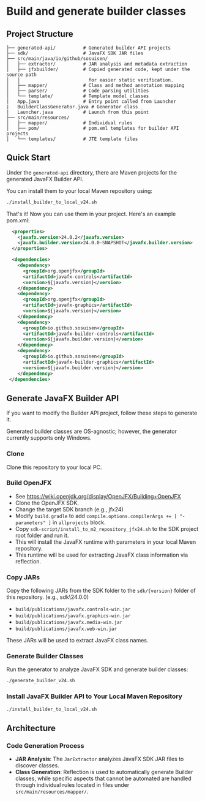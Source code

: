 # Build and generate builder classes

## Project Structure

```
├── generated-api/          # Generated builder API projects
├── sdk/                    # JavaFX SDK JAR files
├── src/main/java/io/github/sosuisen/
│   ├── extractor/          # JAR analysis and metadata extraction
│   ├── jfxbuilder/         # Copied generated code, kept under the source path 
│   │                         for easier static verification.
│   ├── mapper/             # Class and method annotation mapping
│   ├── parser/             # Code parsing utilities
│   └── template/           # Template model classes
|   App.java                # Entry point called from Launcher
|   BuilderClassGenerator.java # Generator class
|   Launcher.java           # Launch from this point
├── src/main/resources/
│   ├── mapper/             # Individual rules
│   ├── pom/                # pom.xml templates for builder API projects
│   └── templates/          # JTE template files
```

## Quick Start

Under the `generated-api` directory, there are Maven projects for the generated JavaFX Builder API.

You can install them to your local Maven repository using:
```bash
./install_builder_to_local_v24.sh
```

That's it! Now you can use them in your project. Here's an example pom.xml:
```xml
  <properties>
    <javafx.version>24.0.2</javafx.version>
    <javafx.builder.version>24.0.0-SNAPSHOT</javafx.builder.version>
  </properties>

  <dependencies>
    <dependency>
      <groupId>org.openjfx</groupId>
      <artifactId>javafx-controls</artifactId>
      <version>${javafx.version}</version>
    </dependency>
    <dependency>    
      <groupId>org.openjfx</groupId>
      <artifactId>javafx-graphics</artifactId>     
      <version>${javafx.version}</version>
    </dependency>
    <dependency>
      <groupId>io.github.sosuisen</groupId>
      <artifactId>javafx-builder-controls</artifactId>
      <version>${javafx.builder.version}</version>
    </dependency>
    <dependency>    
      <groupId>io.github.sosuisen</groupId>
      <artifactId>javafx-builder-graphics</artifactId>     
      <version>${javafx.builder.version}</version>
    </dependency>
 </dependencies>
```

## Generate JavaFX Builder API

If you want to modify the Builder API project, follow these steps to generate it.

Generated builder classes are OS-agnostic; however, the generator currently supports only Windows.

### Clone

Clone this repository to your local PC.

### Build OpenJFX
- See https://wiki.openjdk.org/display/OpenJFX/Building+OpenJFX
- Clone the OpenJFX SDK.
- Change the target SDK branch (e.g., jfx24)
- Modify `build.gradle` to add `compile.options.compilerArgs += [ "-parameters" ]` in `allprojects` block.
- Copy `sdk-script/install_to_m2_repository_jfx24.sh` to the SDK project root folder and run it.
- This will install the JavaFX runtime with parameters in your local Maven repository.
- This runtime will be used for extracting JavaFX class information via reflection.

### Copy JARs

Copy the following JARs from the SDK folder to the `sdk/{version}` folder of this repository. (e.g., sdk\24.0.0)
- `build/publications/javafx.controls-win.jar`
- `build/publications/javafx.graphics-win.jar`
- `build/publications/javafx.media-win.jar`
- `build/publications/javafx.web-win.jar`

These JARs will be used to extract JavaFX class names.

### Generate Builder Classes

Run the generator to analyze JavaFX SDK and generate builder classes:

```bash
./generate_builder_v24.sh
```

### Install JavaFX Builder API to Your Local Maven Repository

```bash
./install_builder_to_local_v24.sh
```

## Architecture

### Code Generation Process

- **JAR Analysis**: The `JarExtractor` analyzes JavaFX SDK JAR files to discover classes.
- **Class Generation**: Reflection is used to automatically generate Builder classes, while specific aspects that cannot be automated are handled through individual rules located in files under `src/main/resources/mapper/`.

